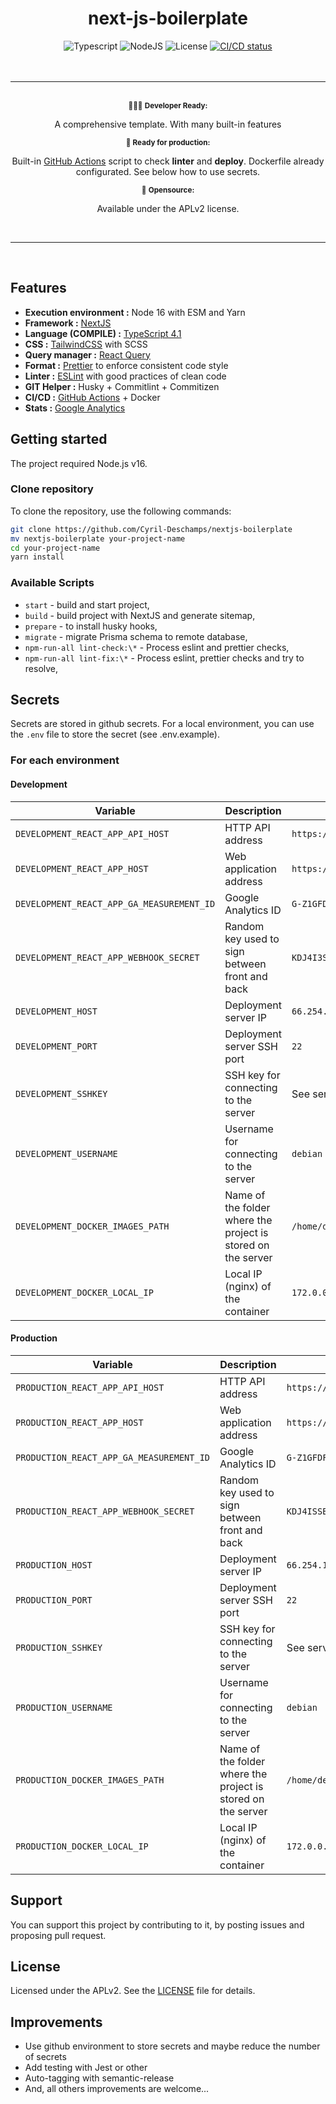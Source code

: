 <div align="center">
    <h1>next-js-boilerplate</h1>
    <img alt="Typescript" src="https://img.shields.io/badge/TypeScript-4.1-blue" />
    <img alt="NodeJS" src="https://img.shields.io/badge/NodeJS%3E%3D-16-darkgreen" />
    <img alt="License" src="https://img.shields.io/badge/License-APLv2-magenta" />
    <a href="https://github.com/Cyril-Deschamps/nextjs-boilerplate/actions/workflows/deploy.yml">
        <img alt="CI/CD status" src="https://github.com/Cyril-Deschamps/nextjs-boilerplate/actions/workflows/deploy.yml/badge.svg" />
    </a>
</div>

<br />
<br />
<hr />
<br />

<div align="center">
    <sub>👩🏻‍💻 <strong>Developer Ready:</strong> </sub>
    <p>A comprehensive template. With many built-in features</p>
    <sub>💼 <strong>Ready for production:</strong></sub>
    <p>Built-in <a href="https://github.com/features/actions">GitHub Actions</a> script to check <strong>linter</strong> and <strong>deploy</strong>. Dockerfile already configurated. See below how to use secrets.</p>
    <sub>🎁 <strong>Opensource:</strong></sub>
    <p>Available under the APLv2 license.</p>
</div>

<br />
<hr />
<br />

## Features

- **Execution environment :** Node 16 with ESM and Yarn
- **Framework :** [NextJS](https://nextjs.org/docs)
- **Language (COMPILE) :** [TypeScript 4.1](https://www.typescriptlang.org/)
- **CSS :** [TailwindCSS](https://tailwindcss.com/docs) with SCSS
- **Query manager :** [React Query](https://react-query.tanstack.com/)
- **Format :** [Prettier](https://prettier.io/) to enforce consistent code style
- **Linter :** [ESLint](https://eslint.org/) with good practices of clean code
- **GIT Helper :** Husky + Commitlint + Commitizen
- **CI/CD :** [GitHub Actions](https://github.com/features/actions) + Docker
- **Stats :** [Google Analytics](https://analytics.google.com/analytics/web/)

## Getting started

The project required Node.js v16.

### Clone repository

To clone the repository, use the following commands:

```sh
git clone https://github.com/Cyril-Deschamps/nextjs-boilerplate
mv nextjs-boilerplate your-project-name
cd your-project-name
yarn install
```

### Available Scripts

- `start` - build and start project,
- `build` - build project with NextJS and generate sitemap,
- `prepare` - to install husky hooks,
- `migrate` - migrate Prisma schema to remote database,
- `npm-run-all lint-check:\*` - Process eslint and prettier checks,
- `npm-run-all lint-fix:\*` - Process eslint, prettier checks and try to resolve,

## Secrets

Secrets are stored in github secrets. For a local environment, you can use the `.env` file to store the secret (see .env.example).

### For each environment

#### Development

| Variable                                  | Description                                                  | Example                                     |
| ----------------------------------------- | ------------------------------------------------------------ | ------------------------------------------- |
| `DEVELOPMENT_REACT_APP_API_HOST`          | HTTP API address                                             | `https://boilerplate.cyrildeschamps.fr/api` |
| `DEVELOPMENT_REACT_APP_HOST`              | Web application address                                      | `https://boilerplate.cyrildeschamps.fr`     |
| `DEVELOPMENT_REACT_APP_GA_MEASUREMENT_ID` | Google Analytics ID                                          | `G-Z1GFDFH632`                              |
| `DEVELOPMENT_REACT_APP_WEBHOOK_SECRET`    | Random key used to sign between front and back               | `KDJ4I3SB!KXH`                              |
| `DEVELOPMENT_HOST`                        | Deployment server IP                                         | `66.254.114.41`                             |
| `DEVELOPMENT_PORT`                        | Deployment server SSH port                                   | `22`                                        |
| `DEVELOPMENT_SSHKEY`                      | SSH key for connecting to the server                         | See server's `.ssh/id_...` file             |
| `DEVELOPMENT_USERNAME`                    | Username for connecting to the server                        | `debian`                                    |
| `DEVELOPMENT_DOCKER_IMAGES_PATH`          | Name of the folder where the project is stored on the server | `/home/debian/docker-container-images`      |
| `DEVELOPMENT_DOCKER_LOCAL_IP`             | Local IP (nginx) of the container                            | `172.0.0.18`                                |

#### Production

| Variable                                 | Description                                                  | Example                                 |
| ---------------------------------------- | ------------------------------------------------------------ | --------------------------------------- |
| `PRODUCTION_REACT_APP_API_HOST`          | HTTP API address                                             | `https://boilerplate.fr/api`            |
| `PRODUCTION_REACT_APP_HOST`              | Web application address                                      | `https://boilerplate.cyrildeschamps.fr` |
| `PRODUCTION_REACT_APP_GA_MEASUREMENT_ID` | Google Analytics ID                                          | `G-Z1GFDFH631`                          |
| `PRODUCTION_REACT_APP_WEBHOOK_SECRET`    | Random key used to sign between front and back               | `KDJ4ISSB!KXA`                          |
| `PRODUCTION_HOST`                        | Deployment server IP                                         | `66.254.114.41`                         |
| `PRODUCTION_PORT`                        | Deployment server SSH port                                   | `22`                                    |
| `PRODUCTION_SSHKEY`                      | SSH key for connecting to the server                         | See server's `.ssh/id_...` file         |
| `PRODUCTION_USERNAME`                    | Username for connecting to the server                        | `debian`                                |
| `PRODUCTION_DOCKER_IMAGES_PATH`          | Name of the folder where the project is stored on the server | `/home/debian/docker-container-images`  |
| `PRODUCTION_DOCKER_LOCAL_IP`             | Local IP (nginx) of the container                            | `172.0.0.19`                            |

## Support

You can support this project by contributing to it, by posting issues and proposing pull request.

## License

Licensed under the APLv2. See the [LICENSE](https://github.com/Cyril-Deschamps/nextjs-boilerplate/blob/production/LICENSE) file for details.

## Improvements

- Use github environment to store secrets and maybe reduce the number of secrets
- Add testing with Jest or other
- Auto-tagging with semantic-release
- And, all others improvements are welcome...
